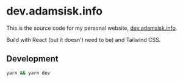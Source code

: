 # dev.adamsisk.info

This is the source code for my personal website, [dev.adamsisk.info](https://dev.adamsisk.info).

Build with React (but it doesn't need to be) and Tailwind CSS.

## Development

```sh
yarn && yarn dev
```
